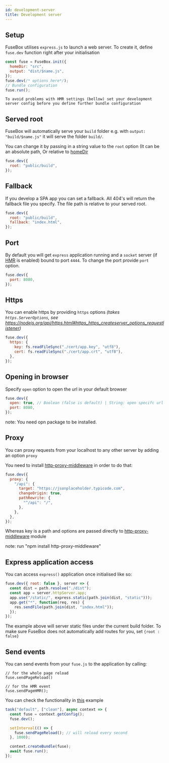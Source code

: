 ```yaml
---
id: development-server
title: Development server
---
```


## Setup

FuseBox utilises `express.js` to launch a web server. To create it, define
`fuse.dev` function right after your initialisation

```js
const fuse = FuseBox.init({
  homeDir: "src",
  output: "dist/$name.js",
});
fuse.dev(/* options here*/);
// Bundle configuration
fuse.run();
```

```
To avoid problems with HMR settings (bellow) set your development server config before you define further bundle configuration
```

## Served root

FuseBox will automatically serve your `build` folder e.g. with
`output: "build/$name.js"` it will serve the folder `build/`.

You can change it by passing in a string value to the `root` option (It can be
an absolute path, Or relative to [homeDir](/page/configuration#home-directory)

```js
fuse.dev({
  root: "public/build",
});
```

## Fallback

If you develop a SPA app you can set a fallback. All 404's will return the
fallback file you specify. The file path is relative to your served root.

```js
fuse.dev({
  root: "public/build",
  fallback: "index.html",
});
```

## Port

By default you will get `express` application running and a `socket` server (if
[HMR](#hot-module-reload) is enabled) bound to port `4444`. To change the port
provide `port` option.

```js
fuse.dev({
  port: 8080,
});
```

## Https

You can enable https by providing `https` options _(takes `https.ServerOptions`,
see
https://nodejs.org/api/https.html#https_https_createserver_options_requestlistener)_

```js
fuse.dev({
  https: {
    key: fs.readFileSync("./cert/app.key", "utf8"),
    cert: fs.readFileSync("./cert/app.crt", "utf8"),
  },
});
```

## Opening in browser

Specify `open` option to open the url in your default browser

```js
fuse.dev({
  open: true, // Boolean (false is default) | String: open specifc url like 'http://dev-server:8080'
  port: 8080,
});
```

note: You need opn package to be installed.

## Proxy

You can proxy requests from your localhost to any other server by adding an
option `proxy`

You need to install
[http-proxy-middleware](https://github.com/chimurai/http-proxy-middleware) in
order to do that:

```js
fuse.dev({
  proxy: {
    "/api": {
      target: "https://jsonplaceholder.typicode.com",
      changeOrigin: true,
      pathRewrite: {
        "^/api": "/",
      },
    },
  },
});
```

Whereas key is a path and options are passed directly to
[http-proxy-middleware](https://github.com/chimurai/http-proxy-middleware)
module

note: run "npm install http-proxy-middleware"

## Express application access

You can access `express()` application once initialised like so:

```js
fuse.dev({ root: false }, server => {
  const dist = path.resolve("./dist");
  const app = server.httpServer.app;
  app.use("/static/", express.static(path.join(dist, "static")));
  app.get("*", function(req, res) {
    res.sendFile(path.join(dist, "index.html"));
  });
});
```

The example above will server static files under the current build folder. To
make sure FuseBox does not automatically add routes for you, set
`{root : false}`

## Send events

You can send events from your `fuse.js` to the application by calling:

```
// for the whole page reload
fuse.sendPageReload()

// for the HMR event
fuse.sendPageHMR();
```

You can check the functionality in
[this](https://github.com/fuse-box/fuse-box-examples/tree/master/examples/manual-page-reload)
example

```js
task("default", ["clean"], async context => {
  const fuse = context.getConfig();
  fuse.dev();

  setInterval(() => {
    fuse.sendPageReload(); // will reload every second
  }, 1000);

  context.createBundle(fuse);
  await fuse.run();
});
```
